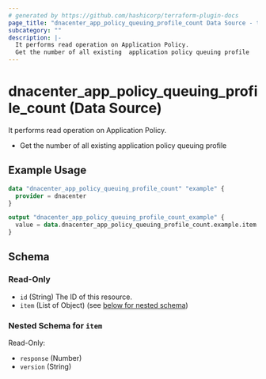 ```yaml
---
# generated by https://github.com/hashicorp/terraform-plugin-docs
page_title: "dnacenter_app_policy_queuing_profile_count Data Source - terraform-provider-dnacenter"
subcategory: ""
description: |-
  It performs read operation on Application Policy.
  Get the number of all existing  application policy queuing profile
---
```


# dnacenter_app_policy_queuing_profile_count (Data Source)

It performs read operation on Application Policy.

- Get the number of all existing  application policy queuing profile

## Example Usage

```terraform
data "dnacenter_app_policy_queuing_profile_count" "example" {
  provider = dnacenter
}

output "dnacenter_app_policy_queuing_profile_count_example" {
  value = data.dnacenter_app_policy_queuing_profile_count.example.item
}
```

<!-- schema generated by tfplugindocs -->
## Schema

### Read-Only

- `id` (String) The ID of this resource.
- `item` (List of Object) (see [below for nested schema](#nestedatt--item))

<a id="nestedatt--item"></a>
### Nested Schema for `item`

Read-Only:

- `response` (Number)
- `version` (String)

